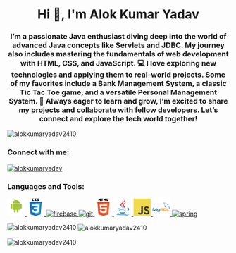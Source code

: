 <h1 align="center">Hi 👋, I'm Alok Kumar Yadav</h1>
<h3 align="center">I’m a passionate Java enthusiast diving deep into the world of advanced Java concepts like Servlets and JDBC. My journey also includes mastering the fundamentals of web development with HTML, CSS, and JavaScript. 💻 I love exploring new technologies and applying them to real-world projects. Some of my favorites include a Bank Management System, a classic Tic Tac Toe game, and a versatile Personal Management System. 🌱 Always eager to learn and grow, I’m excited to share my projects and collaborate with fellow developers. Let’s connect and explore the tech world together!</h3>

<p align="left"> <img src="https://komarev.com/ghpvc/?username=alokkumaryadav2410&label=Profile%20views&color=0e75b6&style=flat" alt="alokkumaryadav2410" /> </p>

<h3 align="left">Connect with me:</h3>
<p align="left">
<a href="https://www.linkedin.com/in/alok-kumar-yadav-a85a93322/" target="blank"><img align="center" src="https://raw.githubusercontent.com/rahuldkjain/github-profile-readme-generator/master/src/images/icons/Social/linked-in-alt.svg" alt="alokkumaryadav" height="30" width="40" /></a>
</p>

<h3 align="left">Languages and Tools:</h3>
<p align="left"> <a href="https://developer.android.com" target="_blank" rel="noreferrer"> <img src="https://raw.githubusercontent.com/devicons/devicon/master/icons/android/android-original-wordmark.svg" alt="android" width="40" height="40"/> </a> <a href="https://www.w3schools.com/css/" target="_blank" rel="noreferrer"> <img src="https://raw.githubusercontent.com/devicons/devicon/master/icons/css3/css3-original-wordmark.svg" alt="css3" width="40" height="40"/> </a> <a href="https://firebase.google.com/" target="_blank" rel="noreferrer"> <img src="https://www.vectorlogo.zone/logos/firebase/firebase-icon.svg" alt="firebase" width="40" height="40"/> </a> <a href="https://git-scm.com/" target="_blank" rel="noreferrer"> <img src="https://www.vectorlogo.zone/logos/git-scm/git-scm-icon.svg" alt="git" width="40" height="40"/> </a> <a href="https://www.w3.org/html/" target="_blank" rel="noreferrer"> <img src="https://raw.githubusercontent.com/devicons/devicon/master/icons/html5/html5-original-wordmark.svg" alt="html5" width="40" height="40"/> </a> <a href="https://www.java.com" target="_blank" rel="noreferrer"> <img src="https://raw.githubusercontent.com/devicons/devicon/master/icons/java/java-original.svg" alt="java" width="40" height="40"/> </a> <a href="https://developer.mozilla.org/en-US/docs/Web/JavaScript" target="_blank" rel="noreferrer"> <img src="https://raw.githubusercontent.com/devicons/devicon/master/icons/javascript/javascript-original.svg" alt="javascript" width="40" height="40"/> </a> <a href="https://www.mysql.com/" target="_blank" rel="noreferrer"> <img src="https://raw.githubusercontent.com/devicons/devicon/master/icons/mysql/mysql-original-wordmark.svg" alt="mysql" width="40" height="40"/> </a> <a href="https://spring.io/" target="_blank" rel="noreferrer"> <img src="https://www.vectorlogo.zone/logos/springio/springio-icon.svg" alt="spring" width="40" height="40"/> </a> </p>

<p><img align="left" src="https://github-readme-stats.vercel.app/api/top-langs?username=alokkumaryadav2410&show_icons=true&locale=en&layout=compact" alt="alokkumaryadav2410" /></p>

<p>&nbsp;<img align="center" src="https://github-readme-stats.vercel.app/api?username=alokkumaryadav2410&show_icons=true&locale=en" alt="alokkumaryadav2410" /></p>

<p><img align="center" src="https://github-readme-streak-stats.herokuapp.com/?user=alokkumaryadav2410&" alt="alokkumaryadav2410" /></p>
